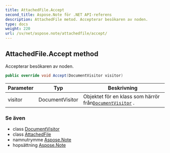 ```yaml
---
title: AttachedFile.Accept
second_title: Aspose.Note för .NET API-referens
description: AttachedFile metod. Accepterar besökaren av noden.
type: docs
weight: 220
url: /sv/net/aspose.note/attachedfile/accept/
---
```

## AttachedFile.Accept method

Accepterar besökaren av noden.

```csharp
public override void Accept(DocumentVisitor visitor)
```

| Parameter | Typ | Beskrivning |
| --- | --- | --- |
| visitor | DocumentVisitor | Objektet för en klass som härrör från[`DocumentVisitor`](../../documentvisitor/) . |

### Se även

* class [DocumentVisitor](../../documentvisitor/)
* class [AttachedFile](../)
* namnutrymme [Aspose.Note](../../attachedfile/)
* hopsättning [Aspose.Note](../../../)


